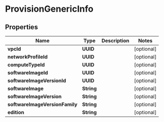 

# ProvisionGenericInfo


## Properties

Name | Type | Description | Notes
------------ | ------------- | ------------- | -------------
**vpcId** | **UUID** |  |  [optional]
**networkProfileId** | **UUID** |  |  [optional]
**computeTypeId** | **UUID** |  |  [optional]
**softwareImageId** | **UUID** |  |  [optional]
**softwareImageVersionId** | **UUID** |  |  [optional]
**softwareImage** | **String** |  |  [optional]
**softwareImageVersion** | **String** |  |  [optional]
**softwareImageVersionFamily** | **String** |  |  [optional]
**edition** | **String** |  |  [optional]



